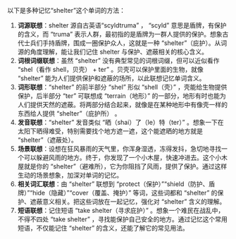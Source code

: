 以下是多种记忆“shelter”这个单词的方法：
1. **词源联想**：shelter 源自古英语“scyldtruma” ， “scyld” 意思是盾牌，有保护的含义，而 “truma” 表示人群，最初指的是盾牌为一群人提供的保护。想象古代士兵们手持盾牌，围成一圈保护众人，这就是一种 “shelter”（庇护）。从词源的角度理解，能让我们记住 shelter 与保护、遮蔽相关的核心含义。
2. **词根词缀联想**：虽然 “shelter” 没有典型常见的词根词缀，但可以近似看作 “shel（看作 shell，贝壳） + ter” 。贝壳可以保护里面的生物，就像 “shelter” 能为人们提供保护和遮蔽的场所，以此联想记忆单词含义。 
3. **词形联想**：“shelter” 的前半部分 “shel” 形似 “shell（壳）” ，壳能给生物提供保护，后半部分 “ter” 可联想成 “terrain（地形）” 的一部分，地形有时也能为人们提供天然的遮蔽。将两部分结合起来，就像是在某种地形中有像壳一样的东西给人提供 “shelter”（庇护所） 。
4. **发音联想**：“shelter” 发音类似 “晒（shai）了（le）特（ter）” 。想象一下在太阳下晒得难受，特别需要找个地方遮一遮，这个能遮晒的地方就是 “shelter”（遮蔽处）。 
5. **场景联想**：设想在狂风暴雨的天气里，你浑身湿透，冻得发抖，急切地寻找一个可以躲避风雨的地方。终于，你发现了一个小木屋，快速冲进去。这个小木屋就是你的 “shelter”（避难所），它为你阻挡了风雨，提供了保护。通过这样生动的场景想象，加深对单词的记忆。 
6. **相关词汇联想**：由 “shelter” 联想到 “protect（保护）”“shield（防护、盾牌）”“hide（隐藏）”“cover（覆盖、掩护）” 等词，这些词都和 “shelter” 的保护、遮蔽意义相关。把这些词放在一起记忆，强化对 “shelter” 含义的理解。 
7. **短语联想**：记住短语 “take shelter（寻求庇护）” 。想象一个难民在战乱中，不得不四处 “take shelter” ，寻找能保护自己安全的地方。通过记忆这个常用短语，不仅能记住 “shelter” 的含义，还能了解它的常见用法。 